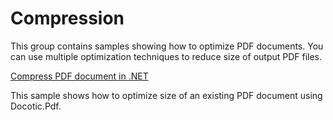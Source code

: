 # Compression
This group contains samples showing how to optimize PDF documents. You can use multiple optimization techniques to reduce size of output PDF files.

[Compress PDF document in .NET](/Samples/Compression/CompressAllTechniques)

This sample shows how to optimize size of an existing PDF document using Docotic.Pdf.
